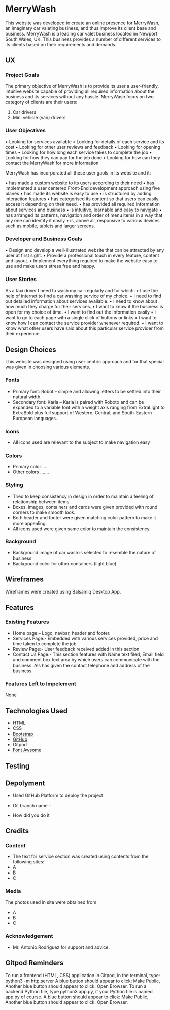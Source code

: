 # MerryWash

This website was developed to create an online presence for MerryWash, an imaginary car valeting business, and thus improve its client base and business. MerryWash is a leading car valet business located im Newport South Wales, UK.
This business provides a number of different services to its clients based on their requirements and demands.

## UX

### Project Goals

The primary objective of MerryWash is to provide its user a user-friendly, intuitive website capable of providing all required information about the business and its services without any hassle. MerryWash focus on two category of clients are their users:
1.	Car drivers
2.	Mini vehicle (van) drivers

### User Objectives

•	Looking for services available
•	Looking for details of each service and its cost
•	Looking for other user reviews and feedback
•	Looking for opening times
•	Looking for how long each service takes to complete the job
•	Looking for how they can pay for the job done
•	Looking for how can they contact the MerryWash for more information

MerryWash has incorporated all these user gaols in its website and it:

•	has made a custom website to its users according to their need
•	has implemented a user centered Front-End development approach using five planes
•	has made its website is easy to use
•	is structured by adding interaction features
•	has categorised its content so that users can easily access it depending on their need.
•	has provided all required information about services and business
•	is intuitive, learnable and easy to navigate
•	has arranged its patterns, navigation and order of menu items in a way that any one can identify it easily
•	is, above all, responsive to various devices such as mobile, tablets and larger screens.

### Developer and Business Goals

•	Design and develop a well-illustrated website that can be attracted by any user at first sight.
•	Provide a professional touch in every feature, content and layout.
•	Implement everything required to make the website easy to use and make users stress free and happy.

### User Stories

As a taxi driver I need to wash my car regularly and for which:
•	I use the help of internet to find a car washing service of my choice.
•	I need to find out detailed information about services available.
•	I need to know about how much they charge for their services.
•	I want to know if the business is open for my choice of time.
•	I want to find out the information easily
•	I want to go to each page with a single click of buttons or links
•	I want to know how I can contact the service provider whenever required.
•	I want to know what other users have said about this particular service provider from their experience.

## Design Choices

This website was designed using user centric approach and for that special was given in choosing various elements.

### Fonts

-	Primary font: Robot – simple and allowing letters to be settled into their natural width.
-	Secondary font: Karla – Karla is paired with Roboto and can be expanded to a variable font with a weight axis ranging 
    from ExtraLight to ExtraBold plus full support of Western, Central, and South-Eastern European languages.

### Icons 
-	All icons used are relevant to the subject to make navigation easy

### Colors

-	Primary color ….
-	Other colors …….

### Styling

-	Tried to keep consistency in design in order to maintain a feeling of relationship between items.  
-	Boxes, images, containers and cards were given provided with round corners to make smooth look.
-	Both header and footer were given matching color pattern to make it more appealing.
-	All icons used were given same color to maintain the consistency.

### Background

-	Background image of car wash is selected to resemble the nature of business
-	Background color for other containers (light blue)

## Wireframes

Wireframes were created using Balsamiq Desktop App.

## Features

### Existing Features

-	Home page:– Logo, navbar, header and footer.
-	Services Page:- Embedded with various services provided, price and time taken to complete the job 
-   Review Page:- User feedback received added in this section
-	Contact Us Page:- This section features with Name text filed, Email field and comment box text area 
    by which users can communicate with the business. Als has given the contact telephone and address of the business.

### Features Left to Impelement

None

## Technologies Used

-	HTML
-	CSS
-	[Bootstrap](https://getbootstrap.com/)
-	[GitHub](https://github.com/) 
-	Gitpod
-	[Font Awsome](https://fontawesome.com/)

## Testing

## Depolyment

-	Used GitHub Platform to deploy the project
-	Git branch name - 

-	How did you do it

## Credits

### Content

-	The text for service section was created using contents from the following sites:
-	A
-	B
-	C

### Media

The photos used in site were obtained from
-	A
-	B
-	C

### Acknowledgement

-	Mr. Antonio Rodriguez for support and advice.




## Gitpod Reminders
To run a frontend (HTML, CSS) application in Gitpod, in the terminal, type:
python3 -m http.server
A blue button should appear to click: Make Public,
Another blue button should appear to click: Open Browser.
To run a backend Python file, type python3 app.py, if your Python file is named app.py of course.
A blue button should appear to click: Make Public,
Another blue button should appear to click: Open Browser.

